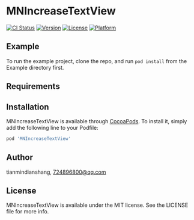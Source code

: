 # MNIncreaseTextView

[![CI Status](https://img.shields.io/travis/tianmindianshang/MNIncreaseTextView.svg?style=flat)](https://travis-ci.org/tianmindianshang/MNIncreaseTextView)
[![Version](https://img.shields.io/cocoapods/v/MNIncreaseTextView.svg?style=flat)](https://cocoapods.org/pods/MNIncreaseTextView)
[![License](https://img.shields.io/cocoapods/l/MNIncreaseTextView.svg?style=flat)](https://cocoapods.org/pods/MNIncreaseTextView)
[![Platform](https://img.shields.io/cocoapods/p/MNIncreaseTextView.svg?style=flat)](https://cocoapods.org/pods/MNIncreaseTextView)

## Example

To run the example project, clone the repo, and run `pod install` from the Example directory first.

## Requirements

## Installation

MNIncreaseTextView is available through [CocoaPods](https://cocoapods.org). To install
it, simply add the following line to your Podfile:

```ruby
pod 'MNIncreaseTextView'
```

## Author

tianmindianshang, 724896800@qq.com

## License

MNIncreaseTextView is available under the MIT license. See the LICENSE file for more info.
